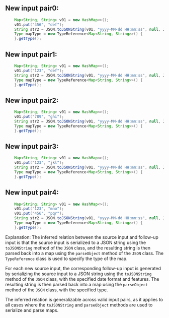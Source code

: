 ## New input pair0:
```java
    Map<String, String> v01 = new HashMap<>();
    v01.put("456", "def");
    String str2 = JSON.toJSONString(v01, "yyyy-MM-dd HH:mm:ss", null, JSONWriter.Feature.WriteDateUseDateFormat);
    Type mapType = new TypeReference<Map<String, String>>() {
    }.getType();
```

## New input pair1:
```java
    Map<String, String> v01 = new HashMap<>();
    v01.put("123", "def");
    String str2 = JSON.toJSONString(v01, "yyyy-MM-dd HH:mm:ss", null, JSONWriter.Feature.WriteDateUseDateFormat);
    Type mapType = new TypeReference<Map<String, String>>() {
    }.getType();
```

## New input pair2:
```java
    Map<String, String> v01 = new HashMap<>();
    v01.put("789", "ghi");
    String str2 = JSON.toJSONString(v01, "yyyy-MM-dd HH:mm:ss", null, JSONWriter.Feature.WriteDateUseDateFormat);
    Type mapType = new TypeReference<Map<String, String>>() {
    }.getType();
```

## New input pair3:
```java
    Map<String, String> v01 = new HashMap<>();
    v01.put("123", "jkl");
    String str2 = JSON.toJSONString(v01, "yyyy-MM-dd HH:mm:ss", null, JSONWriter.Feature.WriteDateUseDateFormat);
    Type mapType = new TypeReference<Map<String, String>>() {
    }.getType();
```

## New input pair4:
```java
    Map<String, String> v01 = new HashMap<>();
    v01.put("123", "mno");
    v01.put("456", "pqr");
    String str2 = JSON.toJSONString(v01, "yyyy-MM-dd HH:mm:ss", null, JSONWriter.Feature.WriteDateUseDateFormat);
    Type mapType = new TypeReference<Map<String, String>>() {
    }.getType();
```

Explanation:
The inferred relation between the source input and follow-up input is that the source input is serialized to a JSON string using the `toJSONString` method of the `JSON` class, and the resulting string is then parsed back into a map using the `parseObject` method of the `JSON` class. The `TypeReference` class is used to specify the type of the map.

For each new source input, the corresponding follow-up input is generated by serializing the source input to a JSON string using the `toJSONString` method of the `JSON` class, with the specified date format and features. The resulting string is then parsed back into a map using the `parseObject` method of the `JSON` class, with the specified type.

The inferred relation is generalizable across valid input pairs, as it applies to all cases where the `toJSONString` and `parseObject` methods are used to serialize and parse maps.
